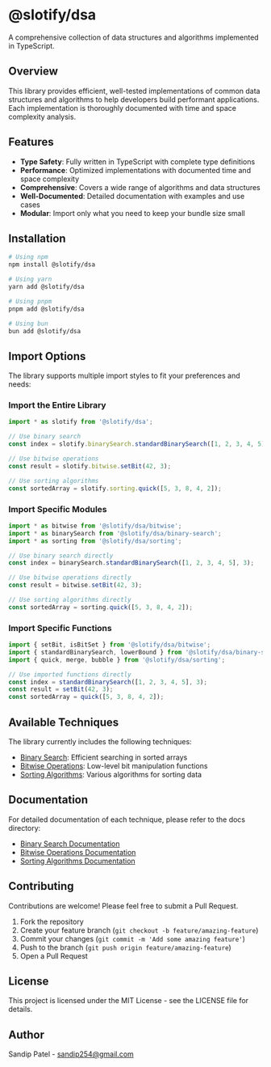 # @slotify/dsa

A comprehensive collection of data structures and algorithms implemented in TypeScript.

## Overview

This library provides efficient, well-tested implementations of common data structures and algorithms to help developers build performant applications. Each implementation is thoroughly documented with time and space complexity analysis.

## Features

- **Type Safety**: Fully written in TypeScript with complete type definitions
- **Performance**: Optimized implementations with documented time and space complexity
- **Comprehensive**: Covers a wide range of algorithms and data structures
- **Well-Documented**: Detailed documentation with examples and use cases
- **Modular**: Import only what you need to keep your bundle size small

## Installation

```bash
# Using npm
npm install @slotify/dsa

# Using yarn
yarn add @slotify/dsa

# Using pnpm
pnpm add @slotify/dsa

# Using bun
bun add @slotify/dsa
```

## Import Options

The library supports multiple import styles to fit your preferences and needs:

### Import the Entire Library

```typescript
import * as slotify from '@slotify/dsa';

// Use binary search
const index = slotify.binarySearch.standardBinarySearch([1, 2, 3, 4, 5], 3);

// Use bitwise operations
const result = slotify.bitwise.setBit(42, 3);

// Use sorting algorithms
const sortedArray = slotify.sorting.quick([5, 3, 8, 4, 2]);
```

### Import Specific Modules

```typescript
import * as bitwise from '@slotify/dsa/bitwise';
import * as binarySearch from '@slotify/dsa/binary-search';
import * as sorting from '@slotify/dsa/sorting';

// Use binary search directly
const index = binarySearch.standardBinarySearch([1, 2, 3, 4, 5], 3);

// Use bitwise operations directly
const result = bitwise.setBit(42, 3);

// Use sorting algorithms directly
const sortedArray = sorting.quick([5, 3, 8, 4, 2]);
```

### Import Specific Functions

```typescript
import { setBit, isBitSet } from '@slotify/dsa/bitwise';
import { standardBinarySearch, lowerBound } from '@slotify/dsa/binary-search';
import { quick, merge, bubble } from '@slotify/dsa/sorting';

// Use imported functions directly
const index = standardBinarySearch([1, 2, 3, 4, 5], 3);
const result = setBit(42, 3);
const sortedArray = quick([5, 3, 8, 4, 2]);
```

## Available Techniques

The library currently includes the following techniques:

- [Binary Search](docs/binary-search.md): Efficient searching in sorted arrays
- [Bitwise Operations](docs/bitwise.md): Low-level bit manipulation functions
- [Sorting Algorithms](docs/sorting.md): Various algorithms for sorting data

## Documentation

For detailed documentation of each technique, please refer to the docs directory:

- [Binary Search Documentation](docs/binary-search.md)
- [Bitwise Operations Documentation](docs/bitwise.md)
- [Sorting Algorithms Documentation](docs/sorting.md)

## Contributing

Contributions are welcome! Please feel free to submit a Pull Request.

1. Fork the repository
2. Create your feature branch (`git checkout -b feature/amazing-feature`)
3. Commit your changes (`git commit -m 'Add some amazing feature'`)
4. Push to the branch (`git push origin feature/amazing-feature`)
5. Open a Pull Request

## License

This project is licensed under the MIT License - see the LICENSE file for details.

## Author

Sandip Patel - [sandip254@gmail.com](mailto:sandip254@gmail.com)
